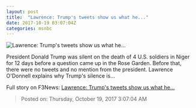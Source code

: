 ```yaml
---
layout: post
title:  "Lawrence: Trump's tweets show us what he..."
date: 2017-10-19 03:07:04Z
categories: msnbc
---
```


![Lawrence: Trump's tweets show us what he...](https://media1.s-nbcnews.com/j/MSNBC/Components/Video/201710/MNBC-LO-XXXXXXXX_CLN_SDO-3A2_21-55_THE_LAST_WORD_AS_frame_23766.video_1067x600.jpg)

President Donald Trump was silent on the death of 4 U.S. soldiers in Niger for 12 days before a question came up in the Rose Garden. Before that, there were no tweets and no mention from the president. Lawrence O'Donnell explains why Trump's silence is...


Full story on F3News: [Lawrence: Trump's tweets show us what he...](http://www.f3nws.com/n/3YGgUG)

> Posted on: Thursday, October 19, 2017 3:07:04 AM
